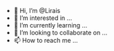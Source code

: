 - 👋 Hi, I’m @Lirais
- 👀 I’m interested in ...
- 🌱 I’m currently learning ...
- 💞️ I’m looking to collaborate on ...
- 📫 How to reach me ...

<!---
Lirais/Lirais is a ✨ special ✨ repository because its `README.md` (this file) appears on your GitHub profile.
You can click the Preview link to take a look at your changes.
--->
